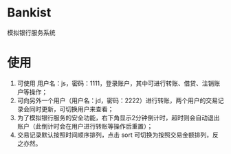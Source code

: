 # Bankist
模拟银行服务系统

# 使用
1. 可使用 用户名：js，密码：1111，登录账户，其中可进行转账、借贷、注销账户等操作；
2. 可向另外一个用户（用户名：jd，密码：2222）进行转账，两个用户的交易记录会同时更新，可切换用户来查看；
3. 为了模拟银行服务的安全功能，右下角显示2分钟倒计时，超时则会自动退出账户（此倒计时会在用户进行转账等操作后重置）；
4. 交易记录默认按照时间顺序排列，点击 sort 可切换为按照交易金额排列，反之亦然。
